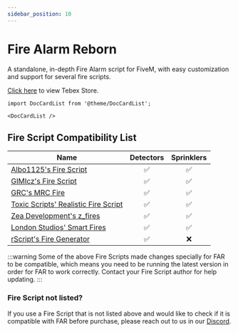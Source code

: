 ```yaml
---
sidebar_position: 10
---
```


# Fire Alarm Reborn

A standalone, in-depth Fire Alarm script for FiveM, with easy customization and support for several fire scripts.

[Click here](https://store.inferno-collection.com/category/far) to view Tebex Store.

```mdx-code-block
import DocCardList from '@theme/DocCardList';

<DocCardList />
```

## Fire Script Compatibility List

| Name                                                                                                                                                                 | Detectors | Sprinklers |
|----------------------------------------------------------------------------------------------------------------------------------------------------------------------|:---------:|:----------:|
| [Albo1125's Fire Script](https://forum.cfx.re/t/release-fire-script-by-albo1125/275069?u=christopherm)                                                               |     ✅     |     ✅      |
| [GIMIcz's Fire Script](https://forum.cfx.re/t/release-fire-script-onesync/1751606?u=christopherm)                                                                    |     ✅     |     ✅      |
| [GRC's MRC Fire](https://forum.cfx.re/t/paid-mrc-fire-firefighter-job-with-working-hose/5189250?u=christopherm)                                                      |     ✅     |     ✅      |
| [Toxic Scripts' Realistic Fire Script](https://forum.cfx.re/t/paid-fire-script-fire-hose/4814298?u=christopherm)                                                     |     ✅     |     ✅      |
| [Zea Development's z_fires](https://forum.cfx.re/t/paid-standalone-esx-qbcore-z-fire/5244464?u=christopherm)                                                         |     ✅     |     ✅      |
| [London Studios' Smart Fires](https://forum.cfx.re/t/smart-fires-automatic-fires-fire-smoke-types-many-integrations-standalone-paid-resource/4792695?u=christopherm) |     ✅     |     ✅      |
| [rScript's Fire Generator](https://forum.cfx.re/t/qb-fire-generator/5187113?u=christopherm)                                                                          |     ✅     |     ❌      |

:::warning
Some of the above Fire Scripts made changes specially for FAR to be compatible, which means you need to be running the latest version in order for FAR to work correctly. Contact your Fire Script author for help updating.
:::

### Fire Script not listed?

If you use a Fire Script that is not listed above and would like to check if it is compatible with FAR before purchase, please reach out to us in our [Discord](https://inferno.gay/discord).
